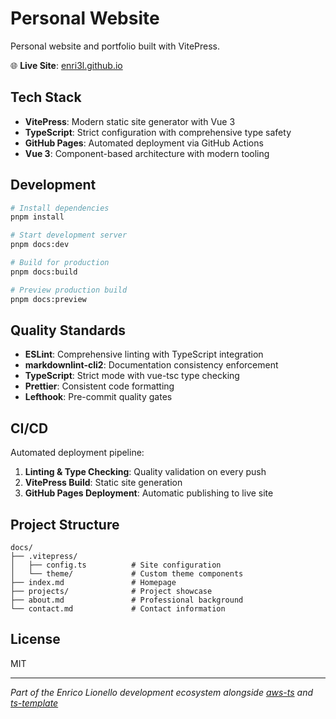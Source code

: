 # Personal Website

Personal website and portfolio built with VitePress.

🌐 **Live Site**: [enri3l.github.io](https://enri3l.github.io)

## Tech Stack

- **VitePress**: Modern static site generator with Vue 3
- **TypeScript**: Strict configuration with comprehensive type safety
- **GitHub Pages**: Automated deployment via GitHub Actions
- **Vue 3**: Component-based architecture with modern tooling

## Development

```bash
# Install dependencies
pnpm install

# Start development server
pnpm docs:dev

# Build for production
pnpm docs:build

# Preview production build
pnpm docs:preview
```

## Quality Standards

- **ESLint**: Comprehensive linting with TypeScript integration
- **markdownlint-cli2**: Documentation consistency enforcement
- **TypeScript**: Strict mode with vue-tsc type checking
- **Prettier**: Consistent code formatting
- **Lefthook**: Pre-commit quality gates

## CI/CD

Automated deployment pipeline:

1. **Linting & Type Checking**: Quality validation on every push
2. **VitePress Build**: Static site generation
3. **GitHub Pages Deployment**: Automatic publishing to live site

## Project Structure

```text
docs/
├── .vitepress/
│   ├── config.ts          # Site configuration
│   └── theme/             # Custom theme components
├── index.md               # Homepage
├── projects/              # Project showcase
├── about.md               # Professional background
└── contact.md             # Contact information
```

## License

MIT

---

_Part of the Enrico Lionello development ecosystem alongside [aws-ts](https://github.com/enri3l/aws-ts) and [ts-template](https://github.com/enri3l/ts-template)_

